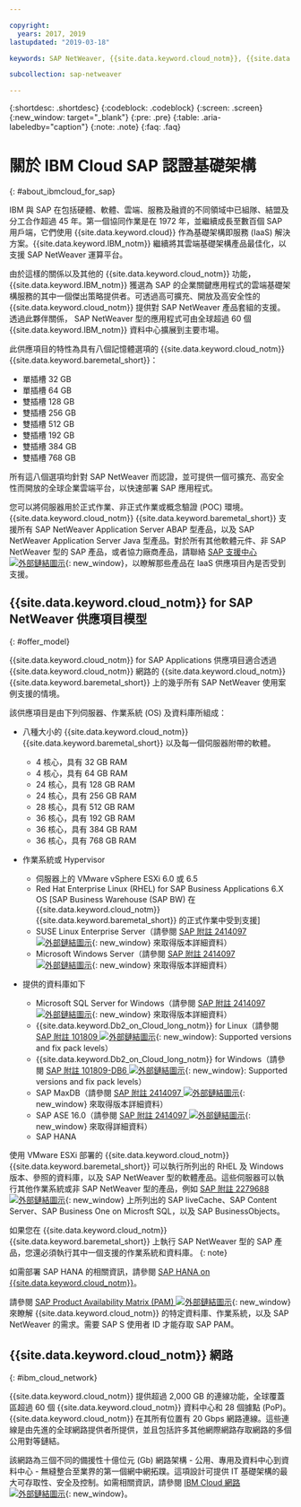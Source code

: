 ```yaml
---

copyright:
  years: 2017, 2019
lastupdated: "2019-03-18"

keywords: SAP NetWeaver, {{site.data.keyword.cloud_notm}}, {{site.data.keyword.baremetal_short}}, ABAP, application server, SAP Product Availability Matrix, PAM, SAP Certified, SAP Content Server, SAP liveCache

subcollection: sap-netweaver

---
```


{:shortdesc: .shortdesc}
{:codeblock: .codeblock}
{:screen: .screen}
{:new_window: target="_blank"}
{:pre: .pre}
{:table: .aria-labeledby="caption"}
{:note: .note}
{:faq: .faq}


# 關於 IBM Cloud SAP 認證基礎架構
{: #about_ibmcloud_for_sap}

IBM 與 SAP 在包括硬體、軟體、雲端、服務及融資的不同領域中已組隊、結盟及分工合作超過 45 年。第一個協同作業是在 1972 年，並繼續成長至數百個 SAP 用戶端，它們使用 {{site.data.keyword.cloud}} 作為基礎架構即服務 (IaaS) 解決方案。{{site.data.keyword.IBM_notm}} 繼續將其雲端基礎架構產品最佳化，以支援 SAP NetWeaver 運算平台。

由於這樣的關係以及其他的 {{site.data.keyword.cloud_notm}} 功能，{{site.data.keyword.IBM_notm}} 獲選為 SAP 的企業關鍵應用程式的雲端基礎架構服務的其中一個傑出策略提供者。可透過高可擴充、開放及高安全性的 {{site.data.keyword.cloud_notm}} 提供對 SAP NetWeaver 產品套組的支援。透過此夥伴關係， SAP NetWeaver 型的應用程式可由全球超過 60 個 {{site.data.keyword.IBM_notm}} 資料中心擴展到主要市場。

此供應項目的特性為具有八個記憶體選項的 {{site.data.keyword.cloud_notm}}{{site.data.keyword.baremetal_short}}：
  * 單插槽 32 GB
  * 單插槽 64 GB
  * 雙插槽 128 GB
  * 雙插槽 256 GB
  * 雙插槽 512 GB
  * 雙插槽 192 GB
  * 雙插槽 384 GB
  * 雙插槽 768 GB

所有這八個選項均針對 SAP NetWeaver 而認證，並可提供一個可擴充、高安全性而開放的全球企業雲端平台，以快速部署 SAP 應用程式。

您可以將伺服器用於正式作業、非正式作業或概念驗證 (POC) 環境。{{site.data.keyword.cloud_notm}} {{site.data.keyword.baremetal_short}} 支援所有 SAP NetWeaver Application Server ABAP 型產品，以及 SAP NetWeaver Application Server Java 型產品。對於所有其他軟體元件、非 SAP NetWeaver 型的 SAP 產品，或者協力廠商產品，請聯絡 [SAP 支援中心 ![外部鏈結圖示](../../icons/launch-glyph.svg "外部鏈結圖示")](https://support.sap.com/home.html){: new_window}，以瞭解那些產品在 IaaS 供應項目內是否受到支援。

## {{site.data.keyword.cloud_notm}} for SAP NetWeaver 供應項目模型
{: #offer_model}

{{site.data.keyword.cloud_notm}} for SAP Applications 供應項目適合透過 {{site.data.keyword.cloud_notm}} 網路的 {{site.data.keyword.cloud_notm}} {{site.data.keyword.baremetal_short}} 上的幾乎所有 SAP NetWeaver 使用案例支援的情境。

該供應項目是由下列伺服器、作業系統 (OS) 及資料庫所組成：
  * 八種大小的 {{site.data.keyword.cloud_notm}} {{site.data.keyword.baremetal_short}} 以及每一個伺服器附帶的軟體。
      * 4 核心，具有 32 GB RAM
      * 4 核心，具有 64 GB RAM
      * 24 核心，具有 128 GB RAM
      * 24 核心，具有 256 GB RAM
      * 28 核心，具有 512 GB RAM
      * 36 核心，具有 192 GB RAM
      * 36 核心，具有 384 GB RAM
      * 36 核心，具有 768 GB RAM

  * 作業系統或 Hypervisor
      * 伺服器上的 VMware vSphere ESXi 6.0 或 6.5
      * Red Hat Enterprise Linux (RHEL) for SAP Business Applications 6.X OS [SAP Business Warehouse (SAP BW) 在 {{site.data.keyword.cloud_notm}} {{site.data.keyword.baremetal_short}} 的正式作業中受到支援]
      * SUSE Linux Enterprise Server（請參閱 [SAP 附註 2414097 ![外部鏈結圖示](../../icons/launch-glyph.svg "外部鏈結圖示")](https://launchpad.support.sap.com/#/notes/2414097){: new_window} 來取得版本詳細資料）
      * Microsoft Windows Server（請參閱 [SAP 附註 2414097 ![外部鏈結圖示](../../icons/launch-glyph.svg "外部鏈結圖示")](https://launchpad.support.sap.com/#/notes/2414097){: new_window} 來取得版本詳細資料）

  * 提供的資料庫如下
      * Microsoft SQL Server for Windows（請參閱 [SAP 附註 2414097 ![外部鏈結圖示](../../icons/launch-glyph.svg "外部鏈結圖示")](https://launchpad.support.sap.com/#/notes/2414097){: new_window} 來取得版本詳細資料）
      * {{site.data.keyword.Db2_on_Cloud_long_notm}} for Linux（請參閱 [SAP 附註 101809 ![外部鏈結圖示](../../icons/launch-glyph.svg "外部鏈結圖示")](https://launchpad.support.sap.com/#/notes/101809){: new_window}: Supported versions and fix pack levels）
      * {{site.data.keyword.Db2_on_Cloud_long_notm}} for Windows（請參閱 [SAP 附註 101809-DB6 ![外部鏈結圖示](../../icons/launch-glyph.svg "外部鏈結圖示")](https://launchpad.support.sap.com/#/notes/101809){: new_window}: Supported versions and fix pack levels）
      * SAP MaxDB（請參閱 [SAP 附註 2414097 ![外部鏈結圖示](../../icons/launch-glyph.svg "外部鏈結圖示")](https://launchpad.support.sap.com/#/notes/2414097){: new_window} 來取得版本詳細資料）
      * SAP ASE 16.0（請參閱 [SAP 附註 2414097 ![外部鏈結圖示](../../icons/launch-glyph.svg "外部鏈結圖示")](https://launchpad.support.sap.com/#/notes/2414097){: new_window} 來取得詳細資料）
      * SAP HANA

使用 VMware ESXi 部署的 {{site.data.keyword.cloud_notm}} {{site.data.keyword.baremetal_short}} 可以執行所列出的 RHEL 及 Windows 版本、參照的資料庫，以及 SAP NetWeaver 型的軟體產品。這些伺服器可以執行其他作業系統或非 SAP NetWeaver 型的產品，例如 [SAP 附註 2279688 ![外部鏈結圖示](../../icons/launch-glyph.svg "外部鏈結圖示")](https://launchpad.support.sap.com/#/notes/2279688){: new_window} 上所列出的 SAP liveCache、SAP Content Server、SAP Business One on Microsft SQL，以及 SAP BusinessObjects。

如果您在 {{site.data.keyword.cloud_notm}} {{site.data.keyword.baremetal_short}} 上執行 SAP NetWeaver 型的 SAP 產品，您還必須執行其中一個支援的作業系統和資料庫。
{: note}

如需部署 SAP HANA 的相關資訊，請參閱 [SAP HANA on {{site.data.keyword.cloud_notm}}](/docs/infrastructure/sap-hana?topic=sap-hana-getting-started#getting-started)。

請參閱 [SAP Product Availability Matrix (PAM) ![外部鏈結圖示](../../icons/launch-glyph.svg "外部鏈結圖示")](https://support.sap.com/en/release-upgrade-maintenance.html#section_1969201630){: new_window} 來瞭解 {{site.data.keyword.cloud_notm}} 的特定資料庫、作業系統，以及 SAP NetWeaver 的需求。需要 SAP S 使用者 ID 才能存取 SAP PAM。

## {{site.data.keyword.cloud_notm}} 網路
{: #ibm_cloud_network}

{{site.data.keyword.cloud_notm}} 提供超過 2,000 GB 的連線功能，全球覆蓋區超過 60 個 {{site.data.keyword.cloud_notm}} 資料中心和 28 個據點 (PoP)。{{site.data.keyword.cloud_notm}} 在其所有位置有 20 Gbps 網路連線。這些連線是由先進的全球網路提供者所提供，並且包括許多其他網際網路存取網路的多個公用對等鏈結。

該網路為三個不同的備援性十億位元 (Gb) 網路架構 - 公用、專用及資料中心到資料中心 - 無縫整合至業界的第一個網中網拓蹼。這項設計可提供 IT 基礎架構的最大可存取性、安全及控制。如需相關資訊，請參閱 [IBM Cloud 網路 ![外部鏈結圖示](../../icons/launch-glyph.svg "外部鏈結圖示")](https://www.ibm.com/cloud-computing/bluemix/our-network){: new_window}。
